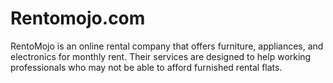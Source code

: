 # Rentomojo.com

RentoMojo is an online rental company that offers furniture, appliances, and electronics for monthly rent. Their services are designed to help working professionals who may not be able to afford furnished rental flats. 

